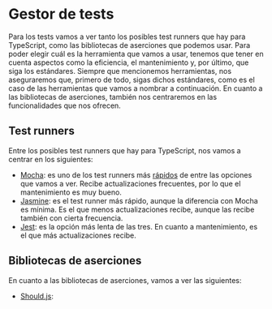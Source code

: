 # Gestor de tests
Para los tests vamos a ver tanto los posibles test runners que hay para TypeScript, como las bibliotecas de aserciones que podemos usar. Para poder elegir cuál es la herramienta que vamos a usar, tenemos que tener en cuenta aspectos como la eficiencia, el mantenimiento y, por último, que siga los estándares. Siempre que mencionemos herramientas, nos aseguraremos que, primero de todo, sigas dichos estándares, como es el caso de las herramientas que vamos a nombrar a continuación. En cuanto a las bibliotecas de aserciones, también nos centraremos en las funcionalidades que nos ofrecen.

## Test runners
Entre los posibles test runners que hay para TypeScript, nos vamos a centrar en los siguientes:
- [Mocha](https://mochajs.org/): es uno de los test runners más [rápidos](https://medium.com/dailyjs/javascript-test-runners-benchmark-3a78d4117b4) de entre las opciones que vamos a ver. Recibe actualizaciones frecuentes, por lo que el mantenimiento es muy bueno.
- [Jasmine](https://jasmine.github.io/): es el test runner más rápido, aunque la diferencia con Mocha es mínima. Es el que menos actualizaciones recibe, aunque las recibe también con cierta frecuencia.
- [Jest](https://jestjs.io/): es la opción más lenta de las tres. En cuanto a mantenimiento, es el que más actualizaciones recibe.

## Bibliotecas de aserciones
En cuanto a las bibliotecas de aserciones, vamos a ver las siguientes:
- [Should.js](https://shouldjs.github.io/): 